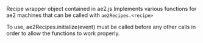 Recipe wrapper object contained in ae2.js
Implements various functions for ae2 machines that can be called with 
`ae2Recipes.<recipe>`

To use, ae2Recipes.initialize(event) must be called before any other calls in order to allow the functions to work properly.